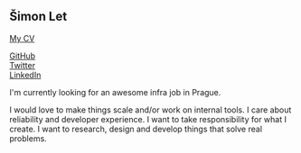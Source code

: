 <script src="https://use.fontawesome.com/c3d5f85194.js"></script>

## Šimon Let  
*<script type="text/javascript">document.write('simon.a.let' + '@' + 'gmail.com')</script>*

[<i class="fas fa-file-pdf-o"></i> My CV](https://github.com/curusarn/simonlet.cz/raw/master/cv_2020-2.pdf) <span style="color:#808080"></span>

[<i class="fa fa-github"></i> GitHub](https://github.com/curusarn)  
[<i class="fa fa-twitter"></i> Twitter](https://twitter.com/curusarn)  
[<i class="fa fa-linkedin"></i> LinkedIn](https://linkedin.com/in/simon-let)  

I'm currently looking for an awesome infra job in Prague.

I would love to make things scale and/or work on internal tools. I care about reliability and developer experience. I want to take responsibility for what I create. I want to research, design and develop things that solve real problems.
